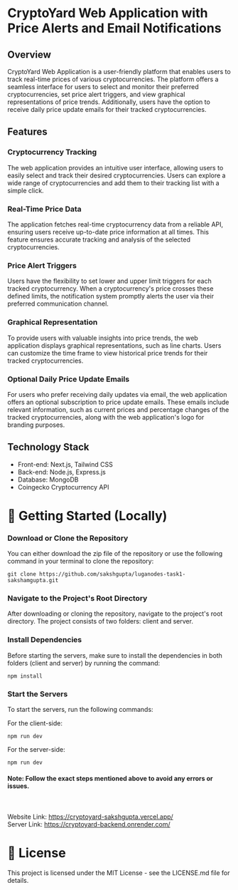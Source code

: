 <!DOCTYPE html>
<html>
<head>
    <meta charset="utf-8">
</head>
<body>
    <h1>CryptoYard Web Application with Price Alerts and Email Notifications</h1>
    <h2>Overview</h2>
    <p>CryptoYard Web Application is a user-friendly platform that enables users to track real-time prices of various cryptocurrencies. The platform offers a seamless interface for users to select and monitor their preferred cryptocurrencies, set price alert triggers, and view graphical representations of price trends. Additionally, users have the option to receive daily price update emails for their tracked cryptocurrencies.</p>
    <h2>Features</h2>
    <h3>Cryptocurrency Tracking</h3>
    <p>The web application provides an intuitive user interface, allowing users to easily select and track their desired cryptocurrencies. Users can explore a wide range of cryptocurrencies and add them to their tracking list with a simple click.</p>
    <h3>Real-Time Price Data</h3>
    <p>The application fetches real-time cryptocurrency data from a reliable API, ensuring users receive up-to-date price information at all times. This feature ensures accurate tracking and analysis of the selected cryptocurrencies.</p>
    <h3>Price Alert Triggers</h3>
    <p>Users have the flexibility to set lower and upper limit triggers for each tracked cryptocurrency. When a cryptocurrency's price crosses these defined limits, the notification system promptly alerts the user via their preferred communication channel.</p>
    <h3>Graphical Representation</h3>
    <p>To provide users with valuable insights into price trends, the web application displays graphical representations, such as line charts. Users can customize the time frame to view historical price trends for their tracked cryptocurrencies.</p>
    <h3>Optional Daily Price Update Emails</h3>
    <p>For users who prefer receiving daily updates via email, the web application offers an optional subscription to price update emails. These emails include relevant information, such as current prices and percentage changes of the tracked cryptocurrencies, along with the web application's logo for branding purposes.</p>
    <h2>Technology Stack</h2>
    <ul>
        <li>Front-end: Next.js, Tailwind CSS</li>
        <li>Back-end: Node.js, Express.js</li>
        <li>Database: MongoDB</li>
        <li>Coingecko Cryptocurrency API</li>
    </ul>
    <h1>🚀 Getting Started (Locally)</h1>
    <h3>Download or Clone the Repository</h3>
    <p>You can either download the zip file of the repository or use the following command in your terminal to clone the repository:</p>
    <pre><code>git clone https://github.com/sakshgupta/luganodes-task1-sakshamgupta.git</code></pre>
    <h3>Navigate to the Project's Root Directory</h3>
    <p>After downloading or cloning the repository, navigate to the project's root directory. The project consists of two folders: client and server.</p>
    <h3>Install Dependencies</h3>
    <p>Before starting the servers, make sure to install the dependencies in both folders (client and server) by running the command:</p>
    <pre><code>npm install</code></pre>
    <h3>Start the Servers</h3>
    <p>To start the servers, run the following commands:</p>
    <p>For the client-side:</p>
    <pre><code>npm run dev</code></pre>
    <p>For the server-side:</p>
    <pre><code>npm run dev</code></pre>
    <h4>Note: Follow the exact steps mentioned above to avoid any errors or issues.</h4>
    <br>
    <br>
    Website Link: <a href="https://cryptoyard-sakshgupta.vercel.app/">https://cryptoyard-sakshgupta.vercel.app/</a>
    <br>
    Server Link: <a href="https://cryptoyard-backend.onrender.com/">https://cryptoyard-backend.onrender.com/</a>

<h1>📜 License</h1>
<p>This project is licensed under the MIT License - see the LICENSE.md file for details.</p>
</body>
</html>
